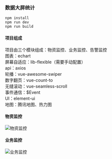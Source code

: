 ### 数据大屏统计

```
npm install
npm run dev
npm run build
```
#### 项目组成
项目由三个模块组成：物资监控、业务监控、告警监控<br>
图表：echart<br>
屏幕自适应：lib-flexible（需要手动配置）<br>
api：axios<br>
轮播：vue-awesome-swiper<br>
数字翻页：vue-count-to<br>
无缝滚动：vue-seamless-scroll<br>
事件通信：$Event<br>
UI：element-ui<br>
地图：腾讯地图、热力图<br>


#### 物资监控
![物资监控](http://arsizes.com/img/1.png)

#### 业务监控
![业务监控](http://arsizes.com/img/2.png)
